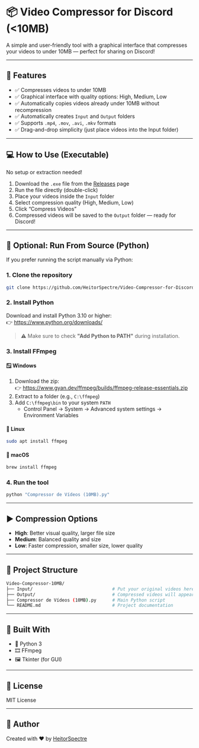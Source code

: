 # 📦 Video Compressor for Discord (<10MB)

A simple and user-friendly tool with a graphical interface that compresses your videos to under 10MB — perfect for sharing on Discord!

---

## 🔧 Features

- ✅ Compresses videos to under 10MB  
- ✅ Graphical interface with quality options: High, Medium, Low  
- ✅ Automatically copies videos already under 10MB without recompression  
- ✅ Automatically creates `Input` and `Output` folders  
- ✅ Supports `.mp4`, `.mov`, `.avi`, `.mkv` formats  
- ✅ Drag-and-drop simplicity (just place videos into the Input folder)

---

## 💻 How to Use (Executable)

No setup or extraction needed!

1. Download the `.exe` file from the [Releases](https://github.com/HeitorSpectre/Video-Compressor-for-Discord-10MB-/releases/tag/1.0) page  
2. Run the file directly (double-click)  
3. Place your videos inside the `Input` folder  
4. Select compression quality (High, Medium, Low)  
5. Click “Compress Videos”  
6. Compressed videos will be saved to the `Output` folder — ready for Discord!

---

## 🐍 Optional: Run From Source (Python)

If you prefer running the script manually via Python:

### 1. Clone the repository

```bash
git clone https://github.com/HeitorSpectre/Video-Compressor-for-Discord-10MB-
```

### 2. Install Python

Download and install Python 3.10 or higher:  
👉 https://www.python.org/downloads/

> ⚠️ Make sure to check **"Add Python to PATH"** during installation.

### 3. Install FFmpeg

#### 🪟 Windows

1. Download the zip:  
   👉 https://www.gyan.dev/ffmpeg/builds/ffmpeg-release-essentials.zip  
2. Extract to a folder (e.g., `C:\ffmpeg`)  
3. Add `C:\ffmpeg\bin` to your system `PATH`  
   - Control Panel → System → Advanced system settings → Environment Variables

#### 🐧 Linux

```bash
sudo apt install ffmpeg
```

#### 🍎 macOS

```bash
brew install ffmpeg
```

### 4. Run the tool

```bash
python "Compressor de Vídeos (10MB).py"
```

---

## ▶️ Compression Options

- **High**: Better visual quality, larger file size  
- **Medium**: Balanced quality and size  
- **Low**: Faster compression, smaller size, lower quality

---

## 📂 Project Structure

```bash
Video-Compressor-10MB/
├── Input/                              # Put your original videos here
├── Output/                             # Compressed videos will appear here
├── Compressor de Vídeos (10MB).py      # Main Python script
└── README.md                           # Project documentation
```

---

## 🧠 Built With

- 🐍 Python 3
- 🎞 FFmpeg
- 🖼 Tkinter (for GUI)

---

## 📝 License

MIT License

---

## 🙌 Author

Created with ❤️ by [HeitorSpectre](https://github.com/HeitorSpectre)
